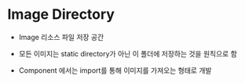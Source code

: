 # Image Directory

- Image 리소스 파일 저장 공간

- 모든 이미지는 static directory가 아닌 이 폴더에 저장하는 것을 원칙으로 함

- Component 에서는 import를 통해 이미지를 가져오는 형태로 개발